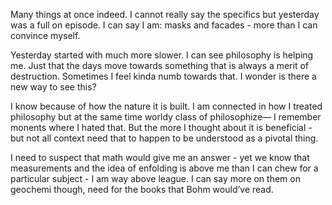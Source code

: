 Many things at once indeed. I cannot really say the specifics but yesterday was a full on episode. I can say I am: masks and facades - more than I can convince myself.

Yesterday started with much more slower. I can see philosophy is helping me. Just that the days move towards something that is always a merit of destruction. Sometimes I feel kinda numb towards that. I wonder is there a new way to see this?

I know because of how the nature it is built. I am connected in how I treated philosophy but at the same time worldy class of philosophize— I remember monents where I hated that. But the more I thought about it is beneficial - but not all context need that to happen to be understood as a pivotal thing.

I need to suspect that math would give me an answer - yet we know that measurements and the idea of enfolding is above me than I can chew for a particular subject - I am way above league. I can say more on them on geochemi though, need for the books that Bohm would’ve read.